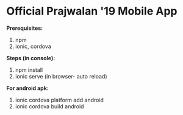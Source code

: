 # Official Prajwalan '19 Mobile App
**Prerequisites:**
1. npm
2. ionic, cordova

**Steps (in console):**
1. npm install
2. ionic serve (in browser- auto reload)

**For android apk:**
1. ionic cordova platform add android
2. ionic cordova build android




